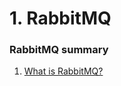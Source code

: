 # 1. RabbitMQ

### RabbitMQ summary

1. [What is RabbitMQ?](https://github.com/cooper-dev-lab/spring-rabbitmq-basic/wiki/1.-What-is-RabbitMQ)
